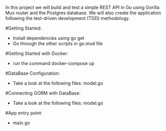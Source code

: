 In this project we will build and test a simple REST API in Go using Gorilla Mux router and the Postgres database. We will also create the application following the test-driven development (TDD) methodology.


#Getting Started:

   - Install dependencies using go get
   - Go through the other scripts in go.mod file


#Getting Started with Docker:

   - run the command docker-compose up

#DataBase Configuration:

   - Take a look at the following files: model.go

#Connecting GORM with DataBase:
 
  - Take a look at the following files: model.go

#App entry point:

   - main.go


